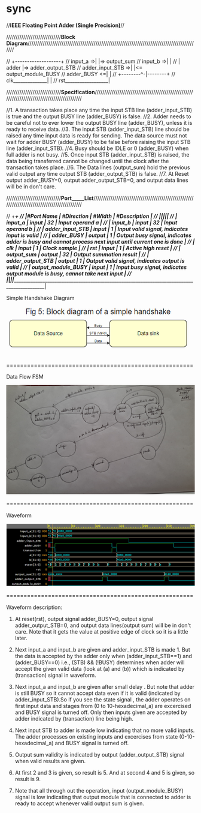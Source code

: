 # sync

//________IEEE Floating Point Adder (Single Precision)________//


/////////////////////////////________Block Diagram________////////////////////////////////////////////////////////////////////////////////////////////



//                        +-------------------+
//          input_a     =>|                   |=> output_sum
//          input_b     =>|                   |
//                        |      adder        |=> adder_output_STB
//      adder_input_STB =>|                   |<= output_module_BUSY
//           adder_BUSY <=|                   |
//                        +--------^-|--------+
//                clk______________| |
//              rst__________________|



/////////////////////////////________Specification________////////////////////////////////////////////////////////////////////////////////////////////

//1. A transaction takes place any time the input STB line (adder_input_STB) is true and the output BUSY line (adder_BUSY) is false.
//2. Adder needs to be careful not to ever lower the output BUSY line (adder_BUSY), unless it is ready to receive data.
//3. The input STB (adder_input_STB) line should be raised any time input data is ready for sending. The data source must not wait for adder BUSY (adder_BUSY) to be false before raising the input STB line (adder_input_STB).
//4. Busy should be IDLE or 0 (adder_BUSY) when full adder is not busy.
//5. Once input STB (adder_input_STB) is raised, the data being transferred cannot be changed until the clock after the transaction takes place.
//6. The Data lines (output_sum) hold the previous valid output any time output STB (adder_output_STB) is false.
//7. At Reset output adder_BUSY=0, output adder_output_STB=0, and output data lines will be in don't care.


/////////////////////////////________Port_____List________/////////////////////////////////////////////////////////////////////////////////////////////


//      +_____________________________________________________________________________________________________________________________________________________+
//      |#Port Name           | #Direction  | #Width   |  #Description                                                                                        |
//      |_____________________|_____________|__________|______________________________________________________________________________________________________|
//      |  input_a            |     input   |     32   |  Input operand a                                                                                     |
//      |  input_b            |     input   |     32   |  Input operand b                                                                                     |
//      |  adder_input_STB    |     input   |     1    |  Input valid signal, indicates input is valid                                                        |
//      |  adder_BUSY         |     output  |     1    |  Output busy signal, indicates adder is busy and cannot process next input until current one is done |
//      |  clk                |     input   |     1    |  Clock sample                                                                                        |
//      |  rst                |     input   |     1    |  Active high reset                                                                                   |
//      |  output_sum         |     output  |     32   |  Output summation result                                                                             |
//      |  adder_output_STB   |     output  |     1    |  Output valid signal, indicates output is valid                                                      |
//      |  output_module_BUSY |     input   |     1    |  Input busy signal, indicates output module is busy, cannot take next input                          |
//      |_____________________|_____________|__________|______________________________________________________________________________________________________|


Simple Handshake Diagram

<p align="center">
  <img src="./Simple_handsake.PNG?raw=true" alt="Waveform"/>
</p>

======================================================

Data Flow FSM

<p align="center">
  <img src="./FSM.jpg?raw=true" alt="Data_Flow_FSM"/>
</p>

======================================================

Waveform

<p align="center">
  <img src="./wave.PNG?raw=true" alt="Waveform"/>
</p>

======================================================


Waveform description:

1. At reset(rst), output signal adder_BUSY=0, output signal adder_output_STB=0, and output data lines(output sum) will be in don't care. Note that it gets the value at positive edge of clock so it is a little later.

2. Next input_a and input_b are given and adder_input_STB is made 1. But the data is accepted by the adder only when (adder_input_STB==1) and (adder_BUSY==0) i.e., (STB) && (!BUSY) determines when adder will accept the given valid data (look at (a) and (b)) which is indicated by (transaction) signal in waveform.

3. Next input_a and input_b are given after small delay . But note that adder is still BUSY so it cannot accept data even if it is valid (indicated by adder_input_STB).So if you see the state signal , the adder operates on first input data and stages from (0 to 10-hexadecimal_a) are excercised and BUSY signal is turned off. 
   Only then inputs given are accepted by adder indicated by (transaction) line being high.

4. Next input STB to adder is made low indicating that no more valid inputs. The adder processes on existing inputs and excercises from state (0-10-hexadecimal_a) and BUSY signal is turned off.

5. Output sum validity is indicated by output (adder_output_STB) signal when valid results are given.

6. At first 2 and 3 is given, so result is 5. And at second 4 and 5 is given, so result is 9.

7. Note that all through out the operation, input (output_module_BUSY) signal is low indicating that output module that is connected to adder is ready to accept whenever valid output sum is given. 